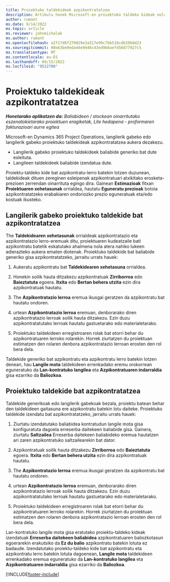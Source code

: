```yaml
---
title: Proiektuko taldekideak azpikontratatzea
description: Artikulu honek Microsoft-en proiektuko taldeko kideak nola azpikontratatu azaltzen du Dynamics 365 Project Operations.
author: rumant
ms.date: 9/14/2022
ms.topic: article
ms.reviewer: johnmichalak
ms.author: rumant
ms.openlocfilehash: a2f17d6f270029e3a517e99c7bb518cdb19b8d23
ms.sourcegitcommit: 08eb3be9eda44e9446c43ed9b6aefd58d77927c5
ms.translationtype: MT
ms.contentlocale: eu-ES
ms.lasthandoff: 09/15/2022
ms.locfileid: "9522780"
---
```

# <a name="subcontracting-project-team-members"></a>Proiektuko taldekideak azpikontratatzea

_**Honetarako aplikatzen da:** Baliabideen / stockean oinarritutako eszenatokietarako proiektuen eragiketak, Lite hedapena - proformaren fakturazioari aurre egitea_

Microsoft-en Dynamics 365 Project Operations, langilerik gabeko edo langilerik gabeko proiektuko taldekideak azpikontratatzea aukera dezakezu.

- Langilerik gabeko proiektuko taldekideek baliabide generiko bat dute esleituta.
- Langileen taldekideek baliabide izendatua dute.

Proiektu-taldeko kide bat azpikontratu-lerro batekin lotzen duzunean, taldekideak dituen zereginen esleipenak azpikontratuari atxikitako erosketa-prezioen zerrendan oinarrituta egingo dira.  Gainean **Estimazioak** fitxan **Proiektuaren xehetasunak** orrialdea, hautatu **Eguneratu prezioak** botoia azpikontratatzeko erabakiaren ondoriozko prezio eguneratuak eta/edo kostuak ikusteko. 

## <a name="subcontracting-an-unstaffed-project-team-member"></a>Langilerik gabeko proiektuko taldekide bat azpikontratatzea
The **Taldekidearen xehetasunak** orrialdeak azpikontratazio eta azpikontratazio lerro-eremuak ditu, proiektuaren kudeatzaile bati azpikontratu batetik eskatutako ahalmena nola atera nahiko lukeen adierazteko aukera ematen diotenak. Proiektuko taldekide bat baliabide generiko gisa azpikontratatzeko, jarraitu urrats hauek:

1.  Aukeratu azpikontratu bat **Taldekidearen xehetasuna** orrialdea.

2.  Honekin soilik hauta ditzakezu azpikontratuak **Zirriborroa** edo **Baieztatuta** egoera. **Itxita** edo **Bertan behera utzita** ezin dira azpikontratuak hautatu. 

3.  The **Azpikontratazio lerroa** eremua ikusgai geratzen da azpikontratu bat hautatu ondoren.

4.  urtean **Azpikontratazio lerroa** eremuan, denborarako diren azpikontratazio lerroak soilik hauta ditzakezu. Ezin duzu azpikontratatutako lerroak hautatu gastuetarako edo materialetarako.

5.  Proiektuko taldekideen erregistroaren rolak bat etorri behar du azpikontratuaren lerroko rolarekin. Horrek ziurtatzen du proiektuan estimatzen den rolaren denbora azpikontratazio lerroan erosten den rol bera dela. 

Taldekide generiko bat azpikontratu eta azpikontratu lerro batekin lotzen denean, hau **Langile mota** taldekideen errenkadako eremu orokorrean eguneratuko da **Lan-kontratuko langilea** eta **Azpikontratuaren indarraldia** gisa ezarriko da **Baliozkoa**.

## <a name="subcontracting-a-staffed-project-team-member"></a>Proiektuko taldekide bat azpikontratatzea
Taldekide generikoak edo langilerik gabekoak bezala, proiektu batean behar den taldekideen gaitasuna ere azpikontratu batekin lotu daiteke. Proiektuko taldekide izendatu bat azpikontratatzeko, jarraitu urrats hauek:

1.  Ziurtatu izendatutako baliabidea kontratudun langile mota gisa konfiguratuta dagoela erreserba daitekeen baliabide gisa. Gainera, ziurtatu **Saltzailea** Erreserba daitekeen baliabideko eremua hautatzen ari zaren azpikontratuko saltzailearekin bat dator. 

2.  Azpikontratuak soilik hauta ditzakezu **Zirriborroa** edo **Baieztatuta** egoera. **Itxita** edo **Bertan behera utzita** ezin dira azpikontratuak hautatu. 

3.  The **Azpikontratazio lerroa** eremua ikusgai geratzen da azpikontratu bat hautatu ondoren.

4.  urtean **Azpikontratazio lerroa** eremuan, denborarako diren azpikontratazio lerroak soilik hauta ditzakezu. Ezin duzu azpikontratatutako lerroak hautatu gastuetarako edo materialetarako.

5.  Proiektuko taldekideen erregistroaren rolak bat etorri behar du azpikontratuaren lerroko rolarekin. Horrek ziurtatzen du proiektuan estimatzen den rolaren denbora azpikontratazio lerroan erosten den rol bera dela. 

Lan-kontratuko langile mota gisa eratutako proiektu-taldeko kideak izendatuak **Erreserba daitekeen baliabidea** azpikontratuaren baliozkotasun egoerarekin erakutsiko da **Ez du balio** azpikontratu batekin lotuta ez badaude. Izendatutako proiektu-taldeko kide bat azpikontratu eta azpikontratu lerro batekin lotuta dagoenean, **Langile mota** taldekideen errenkadako eremua eguneratuko da **Lan-kontratuko langilea** eta **Azpikontratuaren indarraldia** gisa ezarriko da **Baliozkoa**.

[!INCLUDE[footer-include](../../includes/footer-banner.md)]
